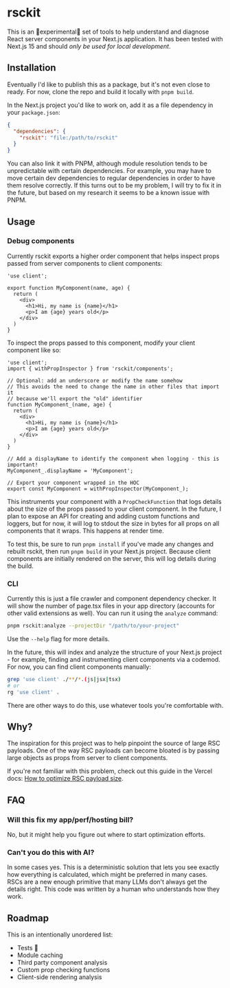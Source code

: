 # rsckit

This is an 🧪experimental🧪 set of tools to help understand and diagnose React server components in your Next.js application. It has been tested with Next.js 15 and should *only be used for local development*.

## Installation

Eventually I'd like to publish this as a package, but it's not even close to ready. For now, clone the repo and build it locally with `pnpm build`.

In the Next.js project you'd like to work on, add it as a file dependency in your `package.json`:

```json
{
  "dependencies": {
    "rsckit": "file:/path/to/rsckit"
  }
}
```

You can also link it with PNPM, although module resolution tends to be unpredictable with certain dependencies. For example, you may have to move certain dev dependencies to regular dependencies in order to have them resolve correctly. If this turns out to be my problem, I will try to fix it in the future, but based on my research it seems to be a known issue with PNPM.

## Usage

### Debug components

Currently rsckit exports a higher order component that helps inspect props passed from server components to client components:

```tsx
'use client';

export function MyComponent(name, age) {
  return (
    <div>
      <h1>Hi, my name is {name}</h1>
      <p>I am {age} years old</p>
    </div>
  )
}
```

To inspect the props passed to this component, modify your client component like so:

```tsx
'use client';
import { withPropInspector } from 'rsckit/components';

// Optional: add an underscore or modify the name somehow
// This avoids the need to change the name in other files that import it
// because we'll export the "old" identifier
function MyComponent_(name, age) {
  return (
    <div>
      <h1>Hi, my name is {name}</h1>
      <p>I am {age} years old</p>
    </div>
  )
}

// Add a displayName to identify the component when logging - this is important!
MyComponent_.displayName = 'MyComponent';

// Export your component wrapped in the HOC
export const MyComponent = withPropInspector(MyComponent_);
```

This instruments your component with a `PropCheckFunction` that logs details about the size of the props passed to your client component. In the future, I plan to expose an API for creating and adding custom functions and loggers, but for now, it will log to stdout the size in bytes for all props on all components that it wraps. This happens at render time.

To test this, be sure to run `pnpm install` if you've made any changes and rebuilt rsckit, then run `pnpm build` in your Next.js project. Because client components are initially rendered on the server, this will log details during the build.

### CLI

Currently this is just a file crawler and component dependency checker. It will show the number of page.tsx files in your app directory (accounts for other valid extensions as well). You can run it using the `analyze` command:

```sh
pnpm rsckit:analyze --projectDir "/path/to/your-project" 
```

Use the `--help` flag for more details.

In the future, this will index and analyze the structure of your Next.js project - for example, finding and instrumenting client components via a codemod. For now, you can find client components manually:

```sh
grep 'use client' ./**/*.(js|jsx|tsx)
# or
rg 'use client' .
```

There are other ways to do this, use whatever tools you're comfortable with.

## Why?

The inspiration for this project was to help pinpoint the source of large RSC payloads. One of the way RSC payloads can become bloated is by passing large objects as props from server to client components.

If you're not familiar with this problem, check out this guide in the Vercel docs: [How to optimize RSC payload size](https://vercel.com/guides/how-to-optimize-rsc-payload-size).

## FAQ

### Will this fix my app/perf/hosting bill?

No, but it might help you figure out where to start optimization efforts.

### Can't you do this with AI?

In some cases yes. This is a deterministic solution that lets you see exactly how everything is calculated, which might be preferred in many cases. RSCs are a new enough primitive that many LLMs don't always get the details right. This code was written by a human who understands how they work.

## Roadmap

This is an intentionally unordered list:

- Tests 👼
- Module caching
- Third party component analysis
- Custom prop checking functions
- Client-side rendering analysis
